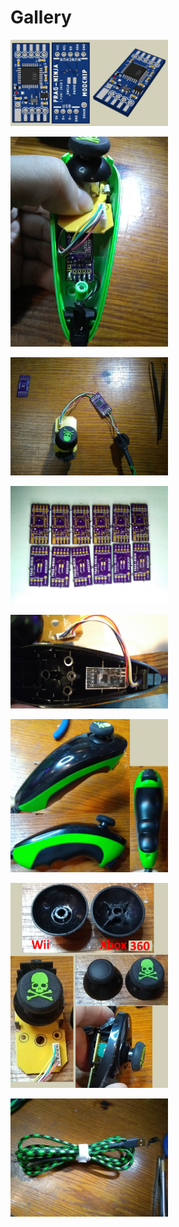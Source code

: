 # Gallery

<p><img src="Frag-Ninja_001/Pics/art.png" width="50%" height="50%">

<p><img src="Frag-Ninja_001/Pics/fin/install_01.jpeg" width="50%" height="50%">

<p><img src="Frag-Ninja_001/Pics/fin/install_02.jpeg" width="50%" height="50%">

<p><img src="Frag-Ninja_001/Pics/pcb.jpeg" width="50%" height="50%">

<p><img src="Frag-Ninja_001/Pics/Board_Check/size_check_007.jpg" width="50%" height="50%">

<p><img src="Frag-Ninja_001/Pics/mod-ing/case-mod.jpeg" width="50%" height="50%">

<p><img src="Frag-Ninja_001/Pics/mod-ing/new-cap.jpeg" width="50%" height="50%">

<p><img src="Frag-Ninja_001/Pics/cable/cable_2.jpg" width="50%" height="50%">
